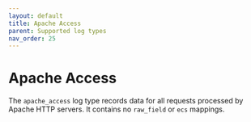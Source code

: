 ```yaml
---
layout: default
title: Apache Access
parent: Supported log types
nav_order: 25
---
```


# Apache Access

The `apache_access` log type records data for all requests processed by Apache HTTP servers. It contains no `raw_field` or `ecs` mappings.